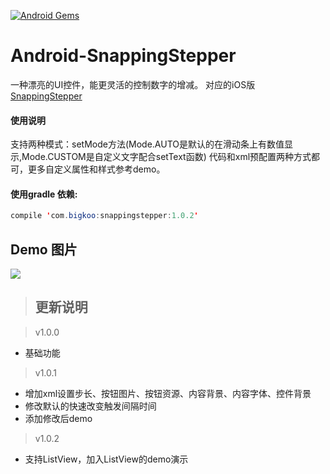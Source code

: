 [![Android Gems](http://www.android-gems.com/badge/saiwu-bigkoo/Android-SnappingStepper.svg?branch=master)](http://www.android-gems.com/lib/saiwu-bigkoo/Android-SnappingStepper)

# Android-SnappingStepper
一种漂亮的UI控件，能更灵活的控制数字的增减。
对应的iOS版 [SnappingStepper](https://github.com/yannickl/SnappingStepper)

#### 使用说明
支持两种模式：setMode方法(Mode.AUTO是默认的在滑动条上有数值显示,Mode.CUSTOM是自定义文字配合setText函数)
代码和xml预配置两种方式都可，更多自定义属性和样式参考demo。

#### 使用gradle 依赖:
```java
compile 'com.bigkoo:snappingstepper:1.0.2'
```

## Demo 图片
![](https://github.com/saiwu-bigkoo/Android-SnappingStepper/blob/master/preview/snappingstepperdemo.gif)

>## 更新说明

>v1.0.0 
 - 基础功能  <br />

>v1.0.1 
 - 增加xml设置步长、按钮图片、按钮资源、内容背景、内容字体、控件背景<br />
 - 修改默认的快速改变触发间隔时间<br />
 - 添加修改后demo  <br />

>v1.0.2 
 - 支持ListView，加入ListView的demo演示<br />
